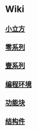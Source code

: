 # Wiki

## [小立方](pages/Cube.md)


## [零系列](pages/rob0.md)


## [壹系列](pages/rob1.md)


## [编程环境](pages/ide.md)


## [功能块](pages/func.md)


## [结构件](pages/struct.md)